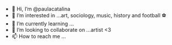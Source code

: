 - 👋 Hi, I’m @paulacatalina
- 👀 I’m interested in ...art, sociology, music, history and football ⚽️ 
- 🌱 I’m currently learning ... 
- 💞️ I’m looking to collaborate on ...artist <3
- 📫 How to reach me ...

<!---
paulacatalina/paulacatalina is a ✨ special ✨ repository because its `README.md` (this file) appears on your GitHub profile.
You can click the Preview link to take a look at your changes.
--->

